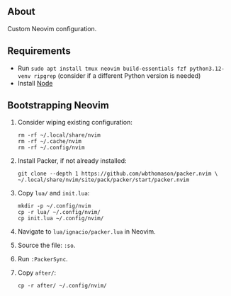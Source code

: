 ## About
Custom Neovim configuration.

## Requirements

- Run `sudo apt install tmux neovim build-essentials fzf python3.12-venv ripgrep` (consider if a different Python version is needed)
- Install [Node](https://nodejs.org/en/download/package-manager)

## Bootstrapping Neovim

1. Consider wiping existing configuration:

   ```
   rm -rf ~/.local/share/nvim
   rm -rf ~/.cache/nvim
   rm -rf ~/.config/nvim
   ```

2. Install Packer, if not already installed:

   ```
   git clone --depth 1 https://github.com/wbthomason/packer.nvim \
   ~/.local/share/nvim/site/pack/packer/start/packer.nvim
   ```

3. Copy `lua/` and `init.lua`:

   ```
   mkdir -p ~/.config/nvim
   cp -r lua/ ~/.config/nvim/
   cp init.lua ~/.config/nvim/
   ```

4. Navigate to `lua/ignacio/packer.lua` in Neovim.
5. Source the file: `:so`.
6. Run `:PackerSync`.
7. Copy `after/`:

   ```
   cp -r after/ ~/.config/nvim/
   ```
